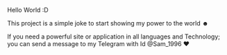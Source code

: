 Hello World :D

This project is a simple joke to start showing my power to the world ☻

If you need a powerful site or application in all languages and Technology; you can send a message to my Telegram with Id  @Sam_1996 ♥


